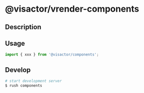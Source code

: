 # @visactor/vrender-components

## Description

## Usage

```typescript
import { xxx } from '@visactor/components';
```

## Develop

```bash
# start development server
$ rush components

```
